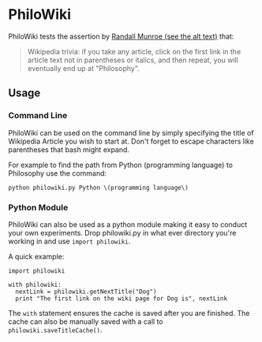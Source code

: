# PhiloWiki
PhiloWiki tests the assertion by [Randall Munroe (see the alt text)](http://xkcd.com/903/) that:
> Wikipedia trivia: if you take any article, click on the first link in the article text not in parentheses or italics, and then repeat, you will eventually end up at "Philosophy".

## Usage

### Command Line
PhiloWiki can be used on the command line by simply specifying the title of Wikipedia Article you wish to start at. Don't forget to escape characters like parentheses that bash might expand.

For example to find the path from Python (programming language) to Philosophy use the command:

    python philowiki.py Python \(programming language\)

### Python Module
PhiloWiki can also be used as a python module making it easy to conduct your own experiments. Drop philowiki.py in what ever directory you're working in and use <code>import philowiki</code>.

A quick example:

    import philowiki
    
    with philowiki:
      nextLink = philowiki.getNextTitle("Dog")
      print "The first link on the wiki page for Dog is", nextLink

The <code>with</code> statement ensures the cache is saved after you are finished. The cache can also be manually saved with a call to <code>philowiki.saveTitleCache()</code>.
